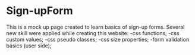 # Sign-upForm
This is a mock up page created to learn basics of sign-up forms.
Several new skill were applied while creating this website: 
 -css functions;
 -css custom values;
 -css pseudo classes;
 -css size properties;
 -form validation basics (user side);